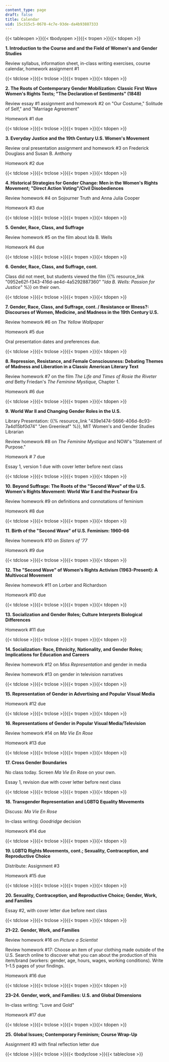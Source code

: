 ```yaml
---
content_type: page
draft: false
title: Calendar
uid: 15c315c5-0678-4c7e-93de-da4b93887333
---
```

{{< tableopen >}}{{< tbodyopen >}}{{< tropen >}}{{< tdopen >}}

**1\. Introduction to the Course and and the Field of Women's and Gender Studies**

Review syllabus, information sheet, in-class writing exercises, course calendar, homework assignment #1

{{< tdclose >}}{{< trclose >}}{{< tropen >}}{{< tdopen >}}

**2\. The Roots of Contemporary Gender Mobilization: Classic First Wave Women's Rights Texts; "The Declaration of Sentiments" (1848)**

Review essay #1 assignment and homework #2 on "Our Costume," Solitude of Self," and "Marriage Agreement"

Homework #1 due

{{< tdclose >}}{{< trclose >}}{{< tropen >}}{{< tdopen >}}

**3\. Everyday Justice and the 19th Century U.S. Women's Movement** 

Review oral presentation assignment and homework #3 on Frederick Douglass and Susan B. Anthony

Homework #2 due

{{< tdclose >}}{{< trclose >}}{{< tropen >}}{{< tdopen >}}

**4\. Historical Strategies for Gender Change: Men in the Women's Rights Movement; "Direct Action Voting"/Civil Disobediences**

Review homework #4 on Sojourner Truth and Anna Julia Cooper

Homework #3 due 

{{< tdclose >}}{{< trclose >}}{{< tropen >}}{{< tdopen >}}

**5\. Gender, Race, Class, and Suffrage**

Review homework #5 on the film about Ida B. Wells

Homework #4 due

{{< tdclose >}}{{< trclose >}}{{< tropen >}}{{< tdopen >}}

**6\. Gender, Race, Class, and Suffrage, cont.** 

Class did not meet, but students viewed the film {{% resource_link "0952e62f-f343-416d-ae4d-4a5292887360" "*Ida B. Wells: Passion for Justice*" %}} on their own. 

{{< tdclose >}}{{< trclose >}}{{< tropen >}}{{< tdopen >}}

**7\. Gender, Race, Class, and Suffrage, cont. / Resistance or Illness?: Discourses of Women, Medicine, and Madness in the 19th Century U.S.**

Review homework #6 on *The Yellow Wallpaper*

Homework #5 due

Oral presentation dates and preferences due.

{{< tdclose >}}{{< trclose >}}{{< tropen >}}{{< tdopen >}}

**8\. Repression, Resistance, and Female Consciousness: Debating Themes of Madness and Liberation in a Classic American Literary Text**

Review homework #7 on the film *The Life and Times of Rosie the Riveter and* Betty Friedan's *The Feminine Mystique,* Chapter 1. 

Homework #6 due

{{< tdclose >}}{{< trclose >}}{{< tropen >}}{{< tdopen >}}

**9\. World War II and Changing Gender Roles in the U.S.**

Library Presentation: {{% resource_link "439e1474-5666-406d-8c93-7a4d15bf0d74" "Jen Greenleaf" %}}, MIT Women's and Gender Studies Librarian

Review homework #8 on *The Feminine Mystique* and NOW's "Statement of Purpose."

Homework # 7 due

﻿Essay 1, version 1 due with cover letter before next class

{{< tdclose >}}{{< trclose >}}{{< tropen >}}{{< tdopen >}}

**10\. Beyond Suffrage: The Roots of the "Second Wave" of the U.S. Women's Rights Movement: World War II and the Postwar Era**

Review homework #9 on definitions and connotations of feminism

Homework #8 due

{{< tdclose >}}{{< trclose >}}{{< tropen >}}{{< tdopen >}}

**11\. Birth of the "Second Wave" of U.S. Feminism: 1960-66**

Review homework #10 on *Sisters of '77*

Homework #9 due

{{< tdclose >}}{{< trclose >}}{{< tropen >}}{{< tdopen >}}

**12.** **The "Second Wave" of Women's Rights Activism (1963-Present): A Multivocal Movement**

Review homework #11 on Lorber and Richardson

Homework #10 due

{{< tdclose >}}{{< trclose >}}{{< tropen >}}{{< tdopen >}}

**13\. Socialization and Gender Roles; Culture Interprets Biological Differences**

Homework #11 due

{{< tdclose >}}{{< trclose >}}{{< tropen >}}{{< tdopen >}}

**14\. Socialization: Race, Ethnicity, Nationality, and Gender Roles; Implications for Education and Careers**

Review homework #12 on *Miss Representation* and gender in media

Review homework #13 on gender in television narratives

{{< tdclose >}}{{< trclose >}}{{< tropen >}}{{< tdopen >}}

**15\. Representation of Gender in Advertising and Popular Visual Media**

Homework #12 due

{{< tdclose >}}{{< trclose >}}{{< tropen >}}{{< tdopen >}}

**16\. Representations of Gender in Popular Visual Media/Television**

Review homework #14 on *Ma Vie En Rose*

Homework #13 due

{{< tdclose >}}{{< trclose >}}{{< tropen >}}{{< tdopen >}}

**17\. Cross Gender Boundaries**

No class today. Screen *Ma Vie En Ros*e on your own. 

Essay 1, revision due with cover letter before next class

{{< tdclose >}}{{< trclose >}}{{< tropen >}}{{< tdopen >}}

**18\. Transgender Representation and LGBTQ Equality Movements**

Discuss: *Ma Vie En Rose*

In-class writing: *Goodridge* decision

Homework #14 due 

{{< tdclose >}}{{< trclose >}}{{< tropen >}}{{< tdopen >}}

**19\. LGBTQ Rights Movements, cont.; Sexuality, Contraception, and Reproductive Choice**

Distribute: Assignment #3

Homework #15 due

{{< tdclose >}}{{< trclose >}}{{< tropen >}}{{< tdopen >}}

**20\. Sexuality, Contraception, and Reproductive Choice; Gender, Work, and Families**

Essay #2, with cover letter due before next class

{{< tdclose >}}{{< trclose >}}{{< tropen >}}{{< tdopen >}}

**21–22.** **Gender, Work, and Families**

Review homework #16 on *Picture a Scientist*

Review homework #17: Choose an item of your clothing made outside of the U.S. Search online to discover what you can about the production of this item/brand (workers: gender, age, hours, wages, working conditions). Write 1–1.5 pages of your findings. 

Homework #16 due

{{< tdclose >}}{{< trclose >}}{{< tropen >}}{{< tdopen >}}

**23–24. Gender, work, and Families: U.S. and Global Dimensions**

In-class writing: "Love and Gold"

Homework #17 due

{{< tdclose >}}{{< trclose >}}{{< tropen >}}{{< tdopen >}}

**25.** **Global Issues; Contemporary Feminism; Course Wrap-Up**

Assignment #3 with final reflection letter due

{{< tdclose >}}{{< trclose >}}{{< tbodyclose >}}{{< tableclose >}}